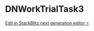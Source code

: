 # DNWorkTrialTask3

[Edit in StackBlitz next generation editor ⚡️](https://stackblitz.com/~/github.com/chordemu/DNWorkTrialTask3)
